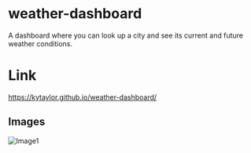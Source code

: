 # weather-dashboard
A dashboard where you can look up a city and see its current and future weather conditions.

# Link
https://kytaylor.github.io/weather-dashboard/

## Images

![Image1]()